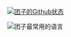 [![团子的Github状态](https://github-readme-stats.vercel.app/api?username=TuanZiGit)](https://github.com/anuraghazra/github-readme-stats)

![团子最常用的语言](https://github-readme-stats.vercel.app/api/top-langs?username=TuanZiGit&show_icons=true&count_private=true&theme=gotham)
